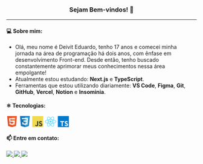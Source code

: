 <h3 align='center'>
  Sejam Bem-vindos! 💙
</h3>

---

#### 💻 **Sobre mim:**

- Olá, meu nome é Deivit Eduardo, tenho 17 anos e comecei minha jornada na área de programação há dois anos, com ênfase em desenvolvimento Front-end. Desde então, tenho buscado constantemente aprimorar meus conhecimentos nessa área empolgante!
- Atualmente estou estudando: **Next.js** e **TypeScript**.
- Ferramentas que estou utilizando diariamente: **VS Code**, **Figma**,  **Git**, **GitHub**, **Vercel**, **Notion** e **Insominia**.

#### ⚛️ **Tecnologias:**

<div>
  <img align="center" alt="" title="HTML" height="30" src="https://raw.githubusercontent.com/devicons/devicon/master/icons/html5/html5-original.svg">
  <img align="center" alt="" title="CSS" height="30" src="https://raw.githubusercontent.com/devicons/devicon/master/icons/css3/css3-original.svg">
  <img align="center" alt="" title="JavaScript" height="30" src="https://raw.githubusercontent.com/devicons/devicon/master/icons/javascript/javascript-original.svg">
  <img align="center" alt="" title="React" height="30" src="https://raw.githubusercontent.com/devicons/devicon/master/icons/react/react-original.svg">
  <img align="center" alt="" title="TypeScript" height="30" src="https://raw.githubusercontent.com/devicons/devicon/master/icons/typescript/typescript-original.svg">
  <img align="center" alt="" title="Next.js" height="30" src="https://skillicons.dev/icons?i=nextjs">
  <img align="center" alt="" title="Styled Components" height="30" src="https://skillicons.dev/icons?i=styledcomponents">
  <img align="center" alt="" title="Sass" height="30" src="https://skillicons.dev/icons?i=sass">
  <img align="center" alt="" title="Tailwind CSS" height="30" src="https://skillicons.dev/icons?i=tailwindcss">
</div>

#### 📫 **Entre em contato:**

<a href="https://www.linkedin.com/in/deivit-eduardo" alt="Linkedin">
  <img src="https://img.shields.io/badge/-Linkedin-070A1C?style=for-the-badge&logo=Linkedin&logoColor=93c5fd&link=https://www.linkedin.com/in/deivit-eduardo"/>
</a>

<a href="https://www.instagram.com/xeduardozz_" alt="Instagram">
  <img src="https://img.shields.io/badge/-Instagram-070A1C?style=for-the-badge&logo=Instagram&logoColor=93c5fd&link=https://www.instagram.com/xeduardozz_"/>
</a>

<a href="mailto:deiviteduardo87@gmail.com" alt="Gmail">
  <img src="https://img.shields.io/badge/-Gmail-070A1C?style=for-the-badge&logo=Gmail&logoColor=93c5fd&link=mailto:deiviteduardo87@gmail.com"/>
</a>
